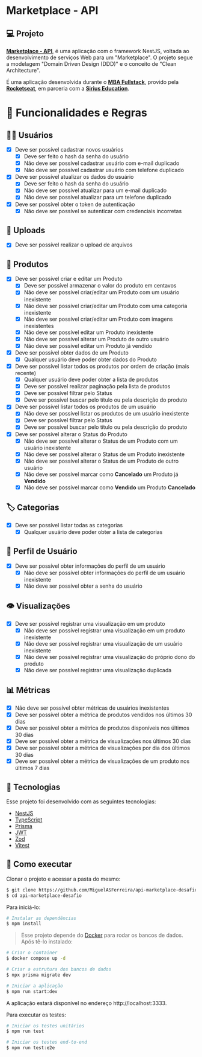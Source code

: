 # Marketplace - API

## 💻 Projeto

**[Marketplace - API](https://github.com/AdrianoTobias/marketplace-api)**, é uma aplicação com o framework NestJS, voltada ao desenvolvimento de serviços Web para um "Marketplace". O projeto segue a modelagem "Domain Driven Design (DDD)" e o conceito de "Clean Architecture".

É uma aplicação desenvolvida durante o **[MBA Fullstack](https://www.rocketseat.com.br/mba)**, provido pela **[Rocketseat](https://rocketseat.com.br/)**, em parceria com a **[Sirius Education](https://landing.sirius.education/home/)**.

# 📌 Funcionalidades e Regras

## 🧑‍💻 Usuários

- [x] Deve ser possível cadastrar novos usuários
  - [x] Deve ser feito o hash da senha do usuário
  - [x] Não deve ser possível cadastrar usuário com e-mail duplicado
  - [x] Não deve ser possível cadastrar usuário com telefone duplicado
- [x] Deve ser possível atualizar os dados do usuário
  - [x] Deve ser feito o hash da senha do usuário
  - [x] Não deve ser possível atualizar para um e-mail duplicado
  - [x] Não deve ser possível atualizar para um telefone duplicado
- [x] Deve ser possível obter o token de autenticação
  - [x] Não deve ser possível se autenticar com credenciais incorretas

## 📂 Uploads

- [x] Deve ser possível realizar o upload de arquivos


## 🛒 Produtos

- [x] Deve ser possível criar e editar um Produto
  - [x] Deve ser possível armazenar o valor do produto em centavos
  - [x] Não deve ser possível criar/editar um Produto com um usuário inexistente
  - [x] Não deve ser possível criar/editar um Produto com uma categoria inexistente
  - [x] Não deve ser possível criar/editar um Produto com imagens inexistentes
  - [x] Não deve ser possível editar um Produto inexistente
  - [x] Não deve ser possível alterar um Produto de outro usuário
  - [x] Não deve ser possível editar um Produto já vendido
- [x] Deve ser possível obter dados de um Produto
  - [x] Qualquer usuário deve poder obter dados do Produto
- [x] Deve ser possível listar todos os produtos por ordem de criação (mais recente)
  - [x] Qualquer usuário deve poder obter a lista de produtos
  - [x] Deve ser possível realizar paginação pela lista de produtos
  - [x] Deve ser possível filtrar pelo Status
  - [x] Deve ser possível buscar pelo título ou pela descrição do produto
- [x] Deve ser possível listar todos os produtos de um usuário
  - [x] Não deve ser possível listar os produtos de um usuário inexistente
  - [x] Deve ser possível filtrar pelo Status
  - [x] Deve ser possível buscar pelo título ou pela descrição do produto
- [x] Deve ser possível alterar o Status do Produto
  - [x] Não deve ser possível alterar o Status de um Produto com um usuário inexistente
  - [x] Não deve ser possível alterar o Status de um Produto inexistente
  - [x] Não deve ser possível alterar o Status de um Produto de outro usuário
  - [x] Não deve ser possível marcar como **Cancelado** um Produto já **Vendido**
  - [x] Não deve ser possível marcar como **Vendido** um Produto **Cancelado**

## 🏷️ Categorias

- [x] Deve ser possível listar todas as categorias
  - [x] Qualquer usuário deve poder obter a lista de categorias

## 👤 Perfil de Usuário

- [x] Deve ser possível obter informações do perfil de um usuário
  - [x] Não deve ser possível obter informações do perfil de um usuário inexistente
  - [x] Não deve ser possível obter a senha do usuário

## 👁️ Visualizações

- [x] Deve ser possível registrar uma visualização em um produto
  - [x] Não deve ser possível registrar uma visualização em um produto inexistente
  - [x] Não deve ser possível registrar uma visualização de um usuário inexistente
  - [x] Não deve ser possível registrar uma visualização do próprio dono do produto
  - [x] Não deve ser possível registrar uma visualização duplicada

## 📊 Métricas

- [x] Não deve ser possível obter métricas de usuários inexistentes
- [x] Deve ser possível obter a métrica de produtos vendidos nos últimos 30 dias
- [x] Deve ser possível obter a métrica de produtos disponíveis nos últimos 30 dias
- [x] Deve ser possível obter a métrica de visualizações nos últimos 30 dias
- [x] Deve ser possível obter a métrica de visualizações por dia dos últimos 30 dias
- [x] Deve ser possível obter a métrica de visualizações de um produto nos últimos 7 dias

## 🧪 Tecnologias

Esse projeto foi desenvolvido com as seguintes tecnologias:

- [NestJS](https://docs.nestjs.com/)
- [TypeScript](https://www.typescriptlang.org/)
- [Prisma](https://www.prisma.io/)
- [JWT](https://jwt.io/)
- [Zod](https://github.com/colinhacks/zod)
- [Vitest](https://vitest.dev/)

## 🚀 Como executar
Clonar o projeto e acessar a pasta do mesmo:

```bash
$ git clone https://github.com/MiguelASFerreira/api-marketplace-desafio.git
$ cd api-marketplace-desafio
```

Para iniciá-lo:
```bash
# Instalar as dependências
$ npm install
```

> Esse projeto depende do [Docker](https://docs.docker.com/get-started/get-docker/) para rodar os bancos de dados. Após tê-lo instalado:

```bash
# Criar o container
$ docker compose up -d

# Criar a estrutura dos bancos de dados
$ npx prisma migrate dev
```

```bash
# Iniciar a aplicação
$ npm run start:dev
```
A aplicação estará disponível no endereço http://localhost:3333.

Para executar os testes:
```bash
# Iniciar os testes unitários
$ npm run test

# Iniciar os testes end-to-end
$ npm run test:e2e
```